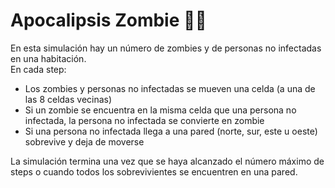 # Apocalipsis Zombie 🧟🧟
En esta simulación hay un número de zombies y de personas no infectadas en una habitación. <br>
En cada step: 
- Los zombies y personas no infectadas se mueven una celda (a una de las 8 celdas vecinas)
- Si un zombie se encuentra en la misma celda que una persona no infectada, la persona no infectada se convierte en zombie
- Si una persona no infectada llega a una pared (norte, sur, este u oeste) sobrevive y deja de moverse

La simulación termina una vez que se haya alcanzado el número máximo de steps o cuando todos los sobrevivientes se encuentren en una pared.